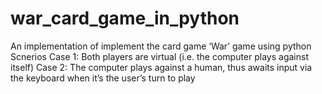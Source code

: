 # war_card_game_in_python
An implementation of implement the card game ‘War’ game using python
Scnerios
Case 1: 
  Both players are virtual (i.e. the computer plays against itself)
Case 2:
  The computer plays against a human, thus awaits input via the keyboard when it’s the user’s turn to play
